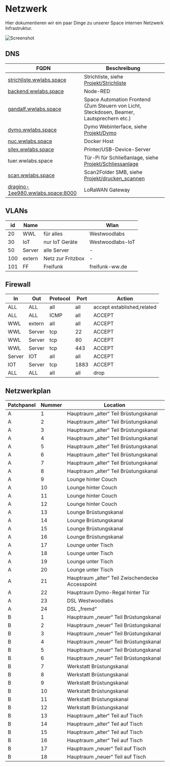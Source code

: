 # Netzwerk

Hier dokumentieren wir ein paar Dinge zu unserer Space internen Netzwerk Infrastruktur. 

![Screenshot](netzwerk.jpg)

## DNS

| FQDN | Beschreibung | 
| ----------- | ----------- | 
| [strichliste.wwlabs.space](https://strichliste.wwlabs.space) | Strichliste, siehe [Projekt/Strichliste](Strichliste.md) | 
| [backend.wwlabs.space](https://backend.wwlabs.space) | Node-RED | 
| [gandalf.wwlabs.space](https://gandalf.wwlabs.space) | Space Automation Frontend (Zum Steuern von Licht, Steckdosen, Beamer, Lautsprechern etc.) | 
| [dymo.wwlabs.space](https://dymo.wwlabs.space) | Dymo Webinterface, siehe [Projekt/Dymo](Dymo.md) | 
| [nuc.wwlabs.space](https://nuc.wwlabs.space) | Docker Host | 
| [silex.wwlabs.space](http://silex.wwlabs.space) | Printer/USB-Device-Server | 
| tuer.wwlabs.space | Tür-Pi für Schließanlage, siehe [Projekt/Schliessanlage](Schliessanlage.md) | 
| [scan.wwlabs.space](https://scan.wwlabs.space) | Scan2Folder SMB, siehe [Projekt/drucken_scannen](drucken_scannen.md) |
| [dragino-1ee980.wwlabs.space:8000](http://dragino-1ee980.wwlabs.space:8000) | LoRaWAN Gateway |


## VLANs

| id | Name |   | Wlan | 
| --- | --- | --- | --- | 
| 20 | WWL | für alles  | Westwoodlabs | 
| 30 | IoT | nur IoT Geräte  | Westwoodlabs-IoT | 
| 50 | Server | alle Server  | - | 
| 100 | extern | Netz zur Fritzbox | - | 
| 101 | FF | Freifunk | freifunk-ww.de | 


## Firewall

| In | Out | Protocol | Port | Action | 
| --- | --- | --- | --- | --- | 
| ALL | ALL | all | all | accept established,related | 
| ALL | ALL | ICMP | all | ACCEPT | 
| WWL | extern | all | all | ACCEPT | 
| WWL | Server | tcp | 22 | ACCEPT | 
| WWL | Server | tcp | 80 | ACCEPT | 
| WWL | Server | tcp | 443 | ACCEPT | 
| Server | IOT | all | all | ACCEPT | 
| IOT | Server | tcp | 1883 | ACCEPT | 
| ALL | ALL | all | all | drop | 


## Netzwerkplan

| Patchpanel | Nummer | Location                                         |
|------------|--------|--------------------------------------------------|
| A          | 1      | Hauptraum „alter“ Teil Brüstungskanal            |
| A          | 2      | Hauptraum „alter“ Teil Brüstungskanal            |
| A          | 3      | Hauptraum „alter“ Teil Brüstungskanal            |
| A          | 4      | Hauptraum „alter“ Teil Brüstungskanal            |
| A          | 5      | Hauptraum „alter“ Teil Brüstungskanal            |
| A          | 6      | Hauptraum „alter“ Teil Brüstungskanal            |
| A          | 7      | Hauptraum „alter“ Teil Brüstungskanal            |
| A          | 8      | Hauptraum „alter“ Teil Brüstungskanal            |
| A          | 9      | Lounge hinter Couch                              |
| A          | 10     | Lounge hinter Couch                              |
| A          | 11     | Lounge hinter Couch                              |
| A          | 12     | Lounge hinter Couch                              |
| A          | 13     | Lounge Brüstungskanal                            |
| A          | 14     | Lounge Brüstungskanal                            |
| A          | 15     | Lounge Brüstungskanal                            |
| A          | 16     | Lounge Brüstungskanal                            |
| A          | 17     | Lounge unter Tisch                               |
| A          | 18     | Lounge unter Tisch                               |
| A          | 19     | Lounge unter Tisch                               |
| A          | 20     | Lounge unter Tisch                               |
| A          | 21     | Hauptraum „alter“ Teil Zwischendecke Accesspoint |
| A          | 22     | Hauptraum Dymo-Regal hinter Tür                  |
| A          | 23     | DSL Westwoodlabs                                 |
| A          | 24     | DSL „fremd“                                      |
| B          | 1      | Hauptraum „neuer“ Teil Brüstungskanal |
| B          | 2      | Hauptraum „neuer“ Teil Brüstungskanal |
| B          | 3      | Hauptraum „neuer“ Teil Brüstungskanal |
| B          | 4      | Hauptraum „neuer“ Teil Brüstungskanal |
| B          | 5      | Hauptraum „neuer“ Teil Brüstungskanal |
| B          | 6      | Hauptraum „neuer“ Teil Brüstungskanal |
| B          | 7      | Werkstatt Brüstungskanal              |
| B          | 8      | Werkstatt Brüstungskanal              |
| B          | 9      | Werkstatt Brüstungskanal              |
| B          | 10     | Werkstatt Brüstungskanal              |
| B          | 11     | Werkstatt Brüstungskanal              |
| B          | 12     | Werkstatt Brüstungskanal              |
| B          | 13     | Hauptraum „alter“ Teil auf Tisch      |
| B          | 14     | Hauptraum „alter“ Teil auf Tisch      |
| B          | 15     | Hauptraum „alter“ Teil auf Tisch      |
| B          | 16     | Hauptraum „alter“ Teil auf Tisch      |
| B          | 17     | Hauptraum „neuer“ Teil auf Tisch      |
| B          | 18     | Hauptraum „neuer“ Teil auf Tisch      |
